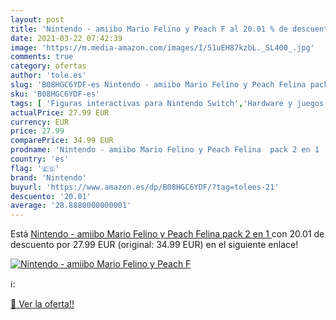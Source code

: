 ```yaml
---
layout: post
title: 'Nintendo - amiibo Mario Felino y Peach F al 20.01 % de descuento'
date: 2021-03-22 07:42:39
image: 'https://m.media-amazon.com/images/I/51uEH87kzbL._SL400_.jpg'
comments: true
category: ofertas
author: 'tole.es'
slug: 'B08HGC6YDF-es Nintendo - amiibo Mario Felino y Peach Felina pack 2 en 1'
sku: 'B08HGC6YDF-es'
tags: [ 'Figuras interactivas para Nintendo Switch','Hardware y juegos para Nintendo Switch','Sistemas precursores y micro consolas','Videojuegos','nintendo', ]
actualPrice: 27.99 EUR
currency: EUR
price: 27.99
comparePrice: 34.99 EUR
prodname: 'Nintendo - amiibo Mario Felino y Peach Felina  pack 2 en 1 '
country: 'es'
flag: '🇪🇸'
brand: 'Nintendo'
buyurl: 'https://www.amazon.es/dp/B08HGC6YDF/?tag=tolees-21'
descuento: '20.01'
average: '28.8880000000001'
---
```


Está [Nintendo - amiibo Mario Felino y Peach Felina  pack 2 en 1 ](https://www.amazon.es/dp/B08HGC6YDF/?tag=tolees-21) con 20.01 de descuento por 27.99 EUR (original: 34.99 EUR) en el siguiente enlace!

[![Nintendo - amiibo Mario Felino y Peach F](https://m.media-amazon.com/images/I/51uEH87kzbL._SL400_.jpg)](https://www.amazon.es/dp/B08HGC6YDF/?tag=tolees-21)

ℹ️:


[🛒 Ver la oferta!!](https://www.amazon.es/dp/B08HGC6YDF/?tag=tolees-21)
